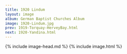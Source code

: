 ```yaml
---
title: 1920 Lindum
layout: image
album: German Baptist Churches Album
image: 1920-Lindum.jpg
prev: 1919-Torquay-HerveyBay.html
next: 1920-Yandina.html
---
```

{% include image-head.md %}
{% include image.html %}